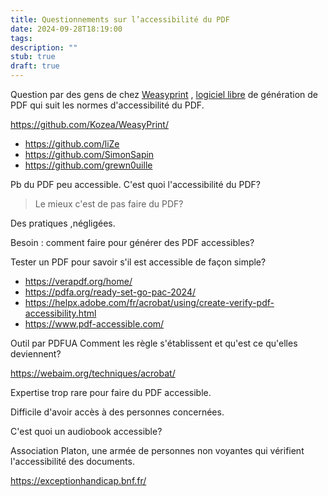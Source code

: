 ```yaml
---
title: Questionnements sur l’accessibilité du PDF
date: 2024-09-28T18:19:00
tags: 
description: ""
stub: true
draft: true
---
```

Question  par des gens de chez [Weasyprint](https://weasyprint.org/) , [logiciel libre](glossaire/logiciel-libre) de génération de PDF qui suit les normes d'accessibilité du PDF.

https://github.com/Kozea/WeasyPrint/

- https://github.com/liZe
- https://github.com/SimonSapin
- https://github.com/grewn0uille

Pb du PDF peu accessible. C'est quoi l'accessibilité du PDF?
> Le mieux c'est de pas faire du PDF?

Des pratiques ,négligées.

Besoin : comment faire pour générer des PDF accessibles?

Tester un PDF pour savoir s'il est accessible de façon simple?
- https://verapdf.org/home/
- https://pdfa.org/ready-set-go-pac-2024/
- https://helpx.adobe.com/fr/acrobat/using/create-verify-pdf-accessibility.html
- https://www.pdf-accessible.com/


Outil par PDFUA
Comment les règle s'établissent et qu'est ce qu'elles deviennent?

https://webaim.org/techniques/acrobat/

Expertise trop rare pour faire du PDF accessible.

Difficile d'avoir accès à des personnes concernées.

C'est quoi un audiobook accessible?

Association Platon, une armée de personnes non voyantes qui vérifient l'accessibilité des documents.


https://exceptionhandicap.bnf.fr/
